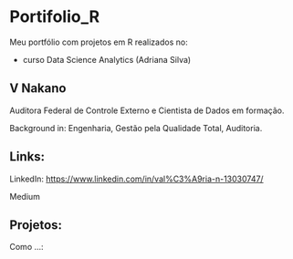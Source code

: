 # Portifolio_R
Meu portfólio com projetos em R realizados no:
- curso Data Science Analytics (Adriana Silva)

## V Nakano
Auditora Federal de Controle Externo e Cientista de Dados em formação.

Background in: Engenharia, Gestão pela Qualidade Total, Auditoria.

## Links:

LinkedIn: https://www.linkedin.com/in/val%C3%A9ria-n-13030747/

Medium

## Projetos:

Como ...: 
